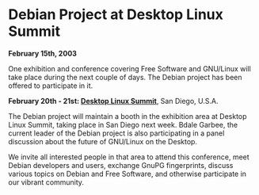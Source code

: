 
Debian Project at Desktop Linux Summit
======================================


**February 15th, 2003**


One exhibition and conference covering Free Software and GNU/Linux
will take place during the next couple of days. The Debian project
has been offered to participate in it.



**February 20th - 21st: [Desktop Linux Summit](https://www.debian.org/events/2003/0220-desktopsummit)**,
 San Diego, U.S.A.

The Debian project will maintain a booth in the exhibition area at
Desktop Linux Summit, taking place in San Diego next week. Bdale
Garbee, the current leader of the Debian project is also participating
in a panel discussion about the future of GNU/Linux on the Desktop.




We invite all interested people in that area to attend this
conference, meet Debian developers and users, exchange GnuPG
fingerprints, discuss various topics on Debian and Free Software, and
otherwise participate in our vibrant community.



